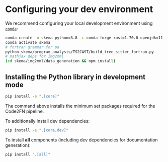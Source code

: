 
# Configuring your dev environment

We recommend configuring your local development environment using [`conda`](https://docs.conda.io/en/latest/miniconda.html):

```bash
conda create -n skema python=3.8 -c conda-forge rust=1.70.0 openjdk=11 sbt=1.9.0 nodejs=18.15.0
conda activate skema
# fortran grammar for pa
python skema/program_analysis/TS2CAST/build_tree_sitter_fortran.py
# mathjax deps for img2mml
(cd skema/img2mml/data_generation && npm install)
```

## Installing the Python library in development mode

```bash
pip install -e ".[core]"
```

The command above installs the minimum set packages required for the Code2FN pipeline. 

To additionally install dev dependencies:

```bash
pip install -e ".[core,dev]"
```

To install **all** components (including dev dependencies for documentation generation):
```bash
pip install ".[all]"